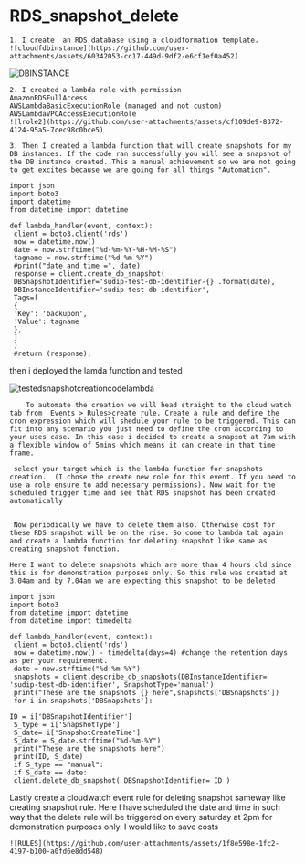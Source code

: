 # RDS_snapshot_delete

	1. I create  an RDS database using a cloudformation template.
	![cloudfdbinstance](https://github.com/user-attachments/assets/60342053-cc17-449d-9df2-e6cf1ef0a452)
 
![DBINSTANCE](https://github.com/user-attachments/assets/c7408bff-a46d-48f6-a3dd-d86588a7bdc7)

	2. I created a lambda role with permission 
	AmazonRDSFullAccess
	AWSLambdaBasicExecutionRole (managed and not custom)
	AWSLambdaVPCAccessExecutionRole
	![lrole2](https://github.com/user-attachments/assets/cf109de9-8372-4124-95a5-7cec98c0bce5)

	3. Then I created a lambda function that will create snapshots for my DB instances. If the code ran successfully you will see a snapshot of the DB instance created. This a manual achievement so we are not going to get excites because we are going for all things "Automation". 
 
	import json
	import boto3
	import datetime
	from datetime import datetime
	
	def lambda_handler(event, context):
	 client = boto3.client('rds')
	 now = datetime.now()
	 date = now.strftime("%d-%m-%Y-%H-%M-%S")
	 tagname = now.strftime("%d-%m-%Y")
	 #print("date and time =", date)
	 response = client.create_db_snapshot(
	 DBSnapshotIdentifier='sudip-test-db-identifier-{}'.format(date),
	 DBInstanceIdentifier='sudip-test-db-identifier',
	 Tags=[
	 {
	 'Key': 'backupon',
	 'Value': tagname
	 },
	 ]
	 )
	 #return (response);

then i deployed the lamda function and tested 

  ![testedsnapshotcreationcodelambda](https://github.com/user-attachments/assets/effb767d-b0a2-45c5-b274-9a9515c08103)

		To automate the creation we will head straight to the cloud watch tab from  Events > Rules>create rule. Create a rule and define the cron expression which will shedule your rule to be triggered. This can fit into any scenario you just need to define the cron according to your uses case. In this case i decided to create a snapsot at 7am with a flexible window of 5mins which means it can create in that time frame.
	
	 select your target which is the lambda function for snapshots creation.  (I chose the create new role for this event. If you need to use a role ensure to add necessary permissions). Now wait for the scheduled trigger time and see that RDS snapshot has been created automatically
	
	
	 Now periodically we have to delete them also. Otherwise cost for these RDS snapshot will be on the rise. So come to lambda tab again and create a lambda function for deleting snapshot like same as creating snapshot function.
	
	Here I want to delete snapshots which are more than 4 hours old since this is for demonstration purposes only. So this rule was created at 3.04am and by 7.04am we are expecting this snapshot to be deleted

	import json
	import boto3
	from datetime import datetime
	from datetime import timedelta
	
	def lambda_handler(event, context):
	 client = boto3.client('rds')
	 now = datetime.now() - timedelta(days=4) #change the retention days as per your requirement.
	 date = now.strftime("%d-%m-%Y")
	 snapshots = client.describe_db_snapshots(DBInstanceIdentifier= 'sudip-test-db-identifier', SnapshotType='manual')
	 print("These are the snapshots {} here",snapshots['DBSnapshots'])
	 for i in snapshots['DBSnapshots']:
	 
	ID = i['DBSnapshotIdentifier']
	 S_type = i['SnapshotType']
	 S_date= i['SnapshotCreateTime']
	 S_date = S_date.strftime("%d-%m-%Y")
	 print("These are the snapshots here")
	 print(ID, S_date)
	 if S_type == "manual":
	 if S_date == date:
	 client.delete_db_snapshot( DBSnapshotIdentifier= ID )
  
 Lastly create a cloudwatch event rule for deleting snapshot sameway like creating snapshot rule. Here I have scheduled the date and time in such way that the delete rule will be triggered on every saturday at 2pm for demonstration purposes only. I would like to save costs 


	![RULES](https://github.com/user-attachments/assets/1f8e598e-1fc2-4197-b100-a0fd6e8dd548)

